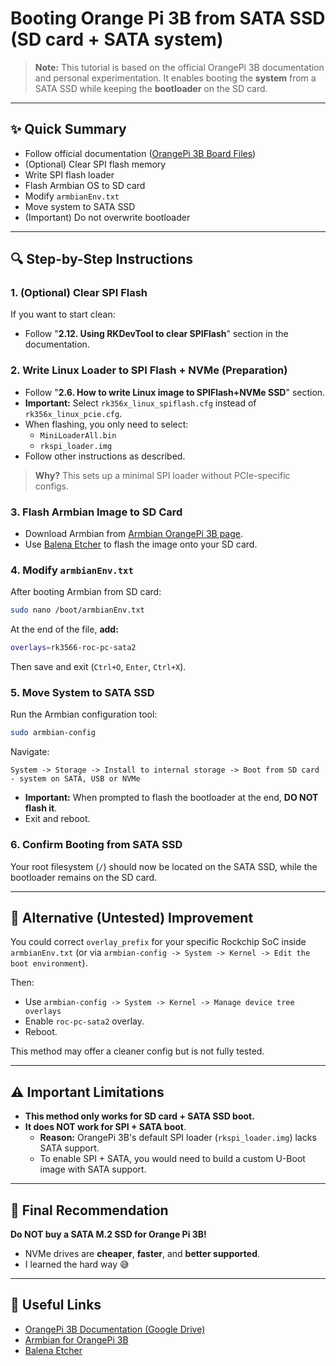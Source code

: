 # Booting Orange Pi 3B from SATA SSD (SD card + SATA system)

> **Note:** This tutorial is based on the official OrangePi 3B documentation and personal experimentation. It enables booting the **system** from a SATA SSD while keeping the **bootloader** on the SD card.

---

## ✨ Quick Summary

- Follow official documentation ([OrangePi 3B Board Files](https://drive.google.com/drive/folders/18YyPnq_f0gbdNlbsNmzouFPxin08C_gf))
- (Optional) Clear SPI flash memory
- Write SPI flash loader
- Flash Armbian OS to SD card
- Modify `armbianEnv.txt`
- Move system to SATA SSD
- (Important) Do not overwrite bootloader

---

## 🔍 Step-by-Step Instructions

### 1. (Optional) Clear SPI Flash

If you want to start clean:

- Follow "**2.12. Using RKDevTool to clear SPIFlash**" section in the documentation.

### 2. Write Linux Loader to SPI Flash + NVMe (Preparation)

- Follow "**2.6. How to write Linux image to SPIFlash+NVMe SSD**" section.
- **Important:** Select `rk356x_linux_spiflash.cfg` instead of `rk356x_linux_pcie.cfg`.
- When flashing, you only need to select:
  - `MiniLoaderAll.bin`
  - `rkspi_loader.img`
- Follow other instructions as described.

> **Why?** This sets up a minimal SPI loader without PCIe-specific configs.

### 3. Flash Armbian Image to SD Card

- Download Armbian from [Armbian OrangePi 3B page](https://www.armbian.com/orangepi3b/).
- Use [Balena Etcher](https://www.balena.io/etcher/) to flash the image onto your SD card.

### 4. Modify `armbianEnv.txt`

After booting Armbian from SD card:

```bash
sudo nano /boot/armbianEnv.txt
```

At the end of the file, **add:**

```bash
overlays=rk3566-roc-pc-sata2
```

Then save and exit (`Ctrl+O`, `Enter`, `Ctrl+X`).

### 5. Move System to SATA SSD

Run the Armbian configuration tool:

```bash
sudo armbian-config
```

Navigate:

```
System -> Storage -> Install to internal storage -> Boot from SD card - system on SATA, USB or NVMe
```

- **Important:** When prompted to flash the bootloader at the end, **DO NOT flash it**.
- Exit and reboot.

### 6. Confirm Booting from SATA SSD

Your root filesystem (`/`) should now be located on the SATA SSD, while the bootloader remains on the SD card.

---

## 🚶 Alternative (Untested) Improvement

You could correct `overlay_prefix` for your specific Rockchip SoC inside `armbianEnv.txt` (or via `armbian-config -> System -> Kernel -> Edit the boot environment`).

Then:

- Use `armbian-config -> System -> Kernel -> Manage device tree overlays`
- Enable `roc-pc-sata2` overlay.
- Reboot.

This method may offer a cleaner config but is not fully tested.

---

## ⚠ Important Limitations

- **This method only works for SD card + SATA SSD boot.**
- **It does NOT work for SPI + SATA boot**.
  - **Reason:** OrangePi 3B's default SPI loader (`rkspi_loader.img`) lacks SATA support.
  - To enable SPI + SATA, you would need to build a custom U-Boot image with SATA support.

---

## 📅 Final Recommendation

**Do NOT buy a SATA M.2 SSD for Orange Pi 3B!**

- NVMe drives are **cheaper**, **faster**, and **better supported**.
- I learned the hard way 😅

---

## 📅 Useful Links

- [OrangePi 3B Documentation (Google Drive)](https://drive.google.com/drive/folders/18YyPnq_f0gbdNlbsNmzouFPxin08C_gf)
- [Armbian for OrangePi 3B](https://www.armbian.com/orangepi3b/)
- [Balena Etcher](https://www.balena.io/etcher/)

